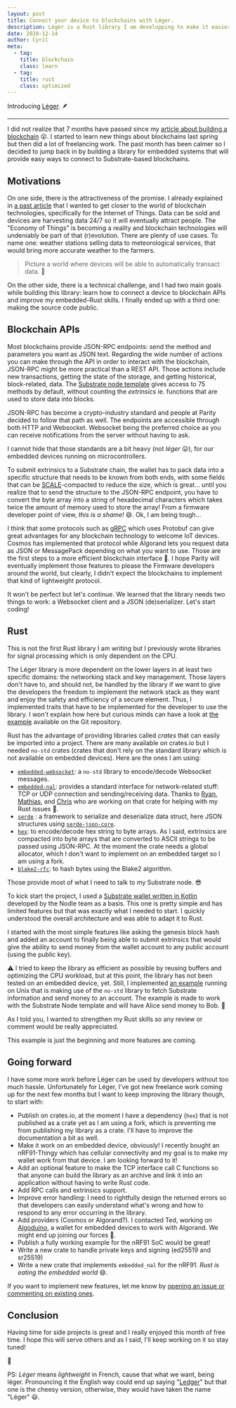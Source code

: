 ```yaml
---
layout: post
title: Connect your device to blockchains with Léger.
description: Léger is a Rust library I am developping to make it easier for anyone to connect devices to Blockchains.
date: 2020-12-14
author: Cyril
meta: 
  - tag:
    title: blockchain
    class: learn
  - tag:
    title: rust
    class: optimized
---
```


Introducing [Léger](https://github.com/fouge/leger-rs). &#129718;

---

I did not realize that 7 months have passed since my [article about building a blockchain](https://www.cyrilfougeray.com/2020/05/04/build-a-blockchain-part-1.html)  😮. I started to learn new things about blockchains last spring but then did a lot of freelancing work. The past month has been calmer so I decided to jump back in by building a library for embedded systems that will provide easy ways to connect to Substrate-based blockchains.

## Motivations

On one side, there is the attractiveness of the promise. I already explained in [a past article](https://www.cyrilfougeray.com/2020/04/20/IoT-knowledge-graph.html) that I wanted to get closer to the world of blockchain technologies, specifically for the Internet of Things. Data can be sold and devices are harvesting data 24/7 so it will eventually attract people. The "Economy of Things" is becoming a reality and blockchain technologies will undeniably be part of that (r)evolution. There are plenty of use cases. To name one: weather stations selling data to meteorological services, that would bring more accurate weather to the farmers.

> Picture a world where devices will be able to automatically transact data. 💸

On the other side, there is a technical challenge, and I had two main goals while building this library: learn how to connect a device to blockchain APIs and improve my embedded-Rust skills. I finally ended up with a third one: making the source code public.

## Blockchain APIs

Most blockchains provide JSON-RPC endpoints: send the method and parameters you want as JSON text. Regarding the wide number of actions you can make through the API in order to interact with the blockchain, JSON-RPC might be more practical than a REST API. Those actions include new transactions, getting the state of the storage, and getting historical, block-related, data. The [Substrate node template](https://github.com/substrate-developer-hub/substrate-node-template) gives access to 75 methods by default, without counting the *extrinsics* ie. functions that are used to store data into blocks.

JSON-RPC has become a crypto-industry standard and people at Parity decided to follow that path as well. The endpoints are accessible through both HTTP and Websocket. Websocket being the preferred choice as you can receive notifications from the server without having to ask.

I cannot hide that those standards are a bit heavy (not *léger* 😛), for our embedded devices running on microcontrollers.

To submit extrinsics to a Substrate chain, the wallet has to pack data into a specific structure that needs to be known from both ends, with some fields that can be [SCALE](https://substrate.dev/docs/en/knowledgebase/advanced/codec)-compacted to reduce the size, which is great... until you realize that to send the structure to the JSON-RPC endpoint, you have to convert the byte array into a string of hexadecimal characters which takes twice the amount of memory used to store the array! From a firmware developer point of view, *this is a shame!* 😄. Ok, I am being tough...

I think that some protocols such as [gRPC](https://grpc.io/) which uses Protobuf can give great advantages for any blockchain technology to welcome IoT devices. Cosmos has implemented that protocol while Algorand lets you request data as JSON or MessagePack depending on what you want to use. Those are the first steps to a more efficient blockchain interface 🚀. I hope Parity will eventually implement those features to please the Firmware developers around the world, but clearly, I didn't expect the blockchains to implement that kind of lightweight protocol.

It won't be perfect but let's continue. We learned that the library needs two things to work: a Websocket client and a JSON (de)serializer. Let's start coding!

## Rust

This is not the first Rust library I am writing but I previously wrote libraries for signal processing which is only dependent on the CPU.

The Léger library is more dependent on the lower layers in at least two specific domains: the networking stack and key management. Those layers don't have to, and should not, be handled by the library if we want to give the developers the freedom to implement the network stack as they want and enjoy the safety and efficiency of a secure element. Thus, I implemented traits that have to be implemented for the developer to use the library. I won't explain how here but curious minds can have a look at [the example](https://github.com/fouge/leger-rs/blob/master/examples/unix.rs) available on the Git repository.

Rust has the advantage of providing libraries called *crates* that can easily be imported into a project. There are many available on crates.io but I needed `no-std` crates (crates that don't rely on the standard library which is not available on embedded devices). Here are the ones I am using:

- [`embedded-websocket`](https://crates.io/crates/embedded-websocket): a `no-std` library to encode/decode Websocket messages.
- [`embedded-nal`](https://crates.io/crates/embedded-nal): provides a standard interface for network-related stuff: TCP or UDP connection and sending/receiving data. Thanks to [Ryan](https://github.com/ryan-summers), [Mathias](https://github.com/MathiasKoch), and [Chris](https://github.com/caemor) who are working on that crate for helping with my Rust issues 🙌.
- [`serde`](https://crates.io/crates/serde) : a framework to serialize and deserialize data struct, here JSON structures using [`serde-json-core`](https://crates.io/crates/serde-json-core).
- [`hex`](https://crates.io/crates/hex): to encode/decode hex string to byte arrays. As I said, extrinsics are compacted into byte arrays that are converted to ASCII strings to be passed using JSON-RPC. At the moment the crate needs a global allocator, which I don't want to implement on an embedded target so I am using a fork.
- [`blake2-rfc`](https://crates.io/crates/blake2-rfc): to hash bytes using the  Blake2 algorithm.

Those provide most of what I need to talk to my Substrate node. 😎

To kick start the project, I used a [Substrate wallet written in Kotlin](https://github.com/NodleCode/substrate-client-kotlin/) developed by the Nodle team as a basis. This one is pretty simple and has limited features but that was exactly what I needed to start. I quickly understood the overall architecture and was able to adapt it to Rust.

I started with the most simple features like asking the genesis block hash and added an account to finally being able to submit extrinsics that would give the ability to send money from the wallet account to any public account (using the public key).

⚠ I tried to keep the library as efficient as possible by reusing buffers and optimizing the CPU workload, but at this point, the library has not been tested on an embedded device, yet. Still, I implemented [an example](https://github.com/fouge/leger-rs/blob/master/examples/unix.rs) running on Unix that is making use of the `no-std` library to fetch Substrate information and send money to an account. The example is made to work with the Substrate Node template and will have Alice send money to Bob. 🤶

As I told you, I wanted to strengthen my Rust skills so any review or comment would be really appreciated.

This example is just the beginning and more features are coming.

## Going forward

I have some more work before Léger can be used by developers without too much hassle. Unfortunately for Léger, I've got new freelance work coming up for the next few months but I want to keep improving the library though, to start with:

- Publish on crates.io, at the moment I have a dependency (`hex`) that is not published as a crate yet as I am using a fork, which is preventing me from publishing my library as a crate. I'll have to improve the documentation a bit as well.
- Make it work on an embedded device, obviously! I recently bought an nRF91-Thingy which has cellular connectivity and my goal is to make my wallet work from that device. I am looking forward to it!
- Add an optional feature to make the TCP interface call C functions so that anyone can build the library as an archive and link it into an application without having to write Rust code.
- Add RPC calls and extrinsics support.
- Improve error handling: I need to rightfully design the returned errors so that developers can easily understand what's wrong and how to respond to any error occurring in the library.
- Add providers (Cosmos or Algorand?). I contacted Ted, working on [Algoduino](https://algoduino.com/), a wallet for embedded devices to work with Algorand. We might end up joining our forces 💪.
- Publish a fully working example for the nRF91 SoC would be great!
- Write a new crate to handle private keys and signing (ed25519 and sr25519)
- Write a new crate that implements `embedded_nal` for the nRF91. *Rust is eating the embedded world* 😄.

If you want to implement new features, let me know by [opening an issue or commenting on existing ones](https://github.com/fouge/leger-rs/issues).

## Conclusion

Having time for side projects is great and I really enjoyed this month of free time. I hope this will serve others and as I said, I'll keep working on it so stay tuned!

👋

PS: *Léger* means *lightweight* in French, cause that what we want, being léger. Pronouncing it the English way could end up saying "[Ledger](https://www.ledger.com/)" but that one is the cheesy version, otherwise, they would have taken the name "Léger" 😃.
